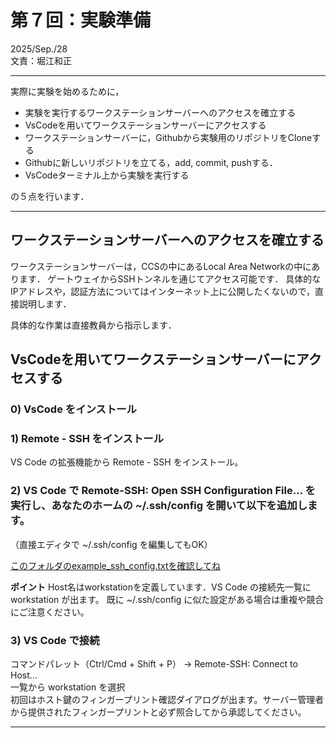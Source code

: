 # 第７回：実験準備
2025/Sep./28  
文責：堀江和正

---

実際に実験を始めるために，
- 実験を実行するワークステーションサーバーへのアクセスを確立する
- VsCodeを用いてワークステーションサーバーにアクセスする
- ワークステーションサーバーに，Githubから実験用のリポジトリをCloneする
- Githubに新しいリポジトリを立てる，add, commit, pushする．
- VsCodeターミナル上から実験を実行する

の５点を行います．

---

## ワークステーションサーバーへのアクセスを確立する

ワークステーションサーバーは，CCSの中にあるLocal Area Networkの中にあります．
ゲートウェイからSSHトンネルを通じてアクセス可能です．
具体的なIPアドレスや，認証方法についてはインターネット上に公開したくないので，直接説明します．

具体的な作業は直接教員から指示します．

## VsCodeを用いてワークステーションサーバーにアクセスする

### 0) VsCode をインストール

### 1) Remote - SSH をインストール
VS Code の拡張機能から Remote - SSH をインストール。

### 2) VS Code で Remote-SSH: Open SSH Configuration File... を実行し、あなたのホームの ~/.ssh/config を開いて以下を追加します。
（直接エディタで ~/.ssh/config を編集してもOK）

[このフォルダのexample_ssh_config.txtを確認してね](https://github.com/KDE-Sleep/research-starter-kit/blob/main/example-ssh-config.txt)

**ポイント**
Host名はworkstationを定義しています．VS Code の接続先一覧に workstation が出ます。
既に ~/.ssh/config に似た設定がある場合は重複や競合にご注意ください。

### 3) VS Code で接続

コマンドパレット（Ctrl/Cmd + Shift + P） → Remote-SSH: Connect to Host...  
一覧から workstation を選択  
初回はホスト鍵のフィンガープリント確認ダイアログが出ます。サーバー管理者から提供されたフィンガープリントと必ず照合してから承認してください。

---

